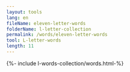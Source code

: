 ```yaml
---
layout: tools
lang: en
fileName: eleven-letter-words
folderName: l-letter-collection
permalink: /words/eleven-letter-words
tool: L-letter-words
length: 11
---
```

  
{%- include l-words-collection/words.html-%}
